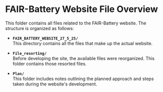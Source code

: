 # FAIR-Battery Website File Overview

This folder contains all files related to the FAIR-Battery website. The structure is organized as follows:

- **`FAIR_BATTERY_WEBSITE_27_5_25/`**  
  This directory contains all the files that make up the actual website.

- **`File_resorting/`**  
  Before developing the site, the available files were reorganized. This folder contains those resorted files.

- **`Plan/`**  
  This folder includes notes outlining the planned approach and steps taken during the website's development.